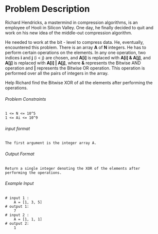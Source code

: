 # Problem Description

Richard Hendricks, a mastermind in compression algorithms, is an employee of Hooli in Silicon Valley.
One day, he finally decided to quit and work on his new idea of the middle-out compression algorithm.

He needed to work at the bit - level to compress data. He, eventually, encountered this problem.
There is an array **A** of **N** integers. He has to perform certain operations on the elements.
In any one operation, two indices **i** and **j** (i < j) are chosen, and **A[i]** is replaced with **A[i] & A[j]**,
and **A[j]** is replaced with **A[i] | A[j]**, where **&** represents the Bitwise AND operation and **|** represents the Bitwise OR operation.
This operation is performed over all the pairs of integers in the array.

Help Richard find the Bitwise XOR of all the elements after performing the operations.

###### Problem Constraints

```
1 <= N <= 10^5
1 <= Ai <= 10^9
```

###### input format

``` 
The first argument is the integer array A.
```

###### Output Format

```
Return a single integer denoting the XOR of the elements after performing the operations.
```

###### Example Input

```
# input 1 : 
    A = [1, 3, 5]
# output 1: 
    7
# input 2 : 
    A = [1, 1, 1]
# output 2: 
    1
```

